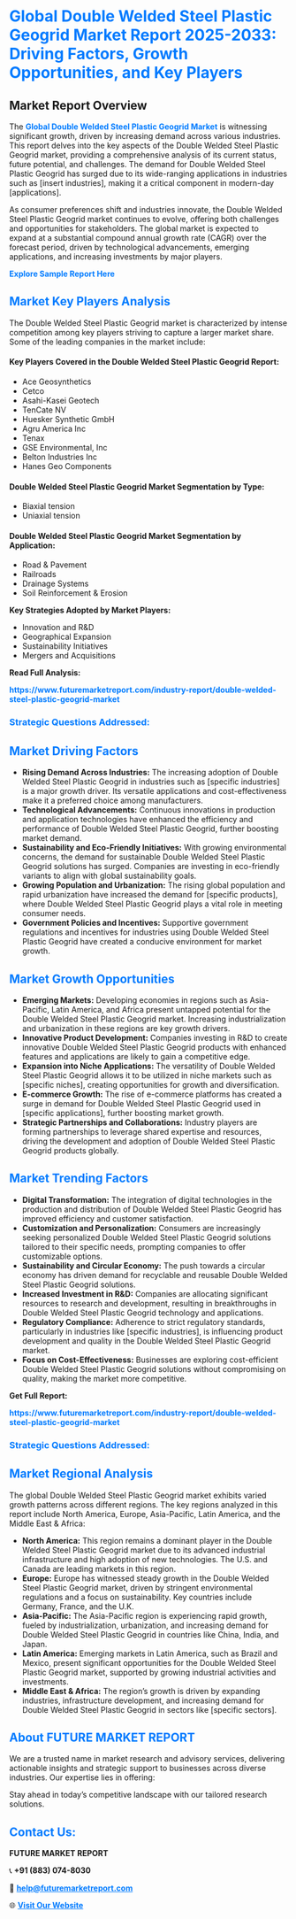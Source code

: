 <h1 style="color: #007BFF;">Global Double Welded Steel Plastic Geogrid Market Report 2025-2033: Driving Factors, Growth Opportunities, and Key Players</h1>

<section id="overview">
<h2>Market Report Overview</h2>
<p>The <a href="https://www.futuremarketreport.com/industry-report/double-welded-steel-plastic-geogrid-market" style="color: #007BFF; text-decoration: none;"><strong>Global Double Welded Steel Plastic Geogrid Market</strong></a> is witnessing significant growth, driven by increasing demand across various industries. This report delves into the key aspects of the Double Welded Steel Plastic Geogrid market, providing a comprehensive analysis of its current status, future potential, and challenges. The demand for Double Welded Steel Plastic Geogrid has surged due to its wide-ranging applications in industries such as [insert industries], making it a critical component in modern-day [applications].</p>
<p>As consumer preferences shift and industries innovate, the Double Welded Steel Plastic Geogrid market continues to evolve, offering both challenges and opportunities for stakeholders. The global market is expected to expand at a substantial compound annual growth rate (CAGR) over the forecast period, driven by technological advancements, emerging applications, and increasing investments by major players.</p>
</section>

<section id="overview">
<p><a href="https://www.futuremarketreport.com/request-sample/reportId=114570" style="color: #007BFF; text-decoration: none;"><strong>Explore Sample Report Here</strong></a></p>
</section>

<section id="key-players">
<h2 style="color: #007BFF;">Market Key Players Analysis</h2>
<p>The Double Welded Steel Plastic Geogrid market is characterized by intense competition among key players striving to capture a larger market share. Some of the leading companies in the market include:</p>
<h4>Key Players Covered in the Double Welded Steel Plastic Geogrid Report:</h4>
<ul><li>Ace Geosynthetics</li><li>Cetco</li><li>Asahi-Kasei Geotech</li><li>TenCate NV</li><li>Huesker Synthetic GmbH</li><li>Agru America Inc</li><li>Tenax</li><li>GSE Environmental, Inc</li><li>Belton Industries Inc</li><li>Hanes Geo Components</li></ul>
<h4>Double Welded Steel Plastic Geogrid Market Segmentation by Type:</h4>
<ul><li>Biaxial tension</li><li>Uniaxial tension</li></ul>

<h4>Double Welded Steel Plastic Geogrid Market Segmentation by Application:</h4>
<ul><li>Road &amp; Pavement</li><li>Railroads</li><li>Drainage Systems</li><li>Soil Reinforcement &amp; Erosion</li></ul>
<p><strong>Key Strategies Adopted by Market Players:</strong></p>
<ul>
<li>Innovation and R&D</li>
<li>Geographical Expansion</li>
<li>Sustainability Initiatives</li>
<li>Mergers and Acquisitions</li>
</ul>
</section>

<section>
<p><strong>Read Full Analysis: </strong></p><a href="https://www.futuremarketreport.com/industry-report/double-welded-steel-plastic-geogrid-market" style="color: #007BFF; text-decoration: none;"><strong>https://www.futuremarketreport.com/industry-report/double-welded-steel-plastic-geogrid-market</strong></a>
<h3 style="color: #007BFF;">Strategic Questions Addressed:</h3>
</section>

<section id="driving-factors">
<h2 style="color: #007BFF;">Market Driving Factors</h2>
<ul>
<li><strong>Rising Demand Across Industries:</strong> The increasing adoption of Double Welded Steel Plastic Geogrid in industries such as [specific industries] is a major growth driver. Its versatile applications and cost-effectiveness make it a preferred choice among manufacturers.</li>
<li><strong>Technological Advancements:</strong> Continuous innovations in production and application technologies have enhanced the efficiency and performance of Double Welded Steel Plastic Geogrid, further boosting market demand.</li>
<li><strong>Sustainability and Eco-Friendly Initiatives:</strong> With growing environmental concerns, the demand for sustainable Double Welded Steel Plastic Geogrid solutions has surged. Companies are investing in eco-friendly variants to align with global sustainability goals.</li>
<li><strong>Growing Population and Urbanization:</strong> The rising global population and rapid urbanization have increased the demand for [specific products], where Double Welded Steel Plastic Geogrid plays a vital role in meeting consumer needs.</li>
<li><strong>Government Policies and Incentives:</strong> Supportive government regulations and incentives for industries using Double Welded Steel Plastic Geogrid have created a conducive environment for market growth.</li>
</ul>
</section>

<section id="growth-opportunities">
<h2 style="color: #007BFF;">Market Growth Opportunities</h2>
<ul>
<li><strong>Emerging Markets:</strong> Developing economies in regions such as Asia-Pacific, Latin America, and Africa present untapped potential for the Double Welded Steel Plastic Geogrid market. Increasing industrialization and urbanization in these regions are key growth drivers.</li>
<li><strong>Innovative Product Development:</strong> Companies investing in R&D to create innovative Double Welded Steel Plastic Geogrid products with enhanced features and applications are likely to gain a competitive edge.</li>
<li><strong>Expansion into Niche Applications:</strong> The versatility of Double Welded Steel Plastic Geogrid allows it to be utilized in niche markets such as [specific niches], creating opportunities for growth and diversification.</li>
<li><strong>E-commerce Growth:</strong> The rise of e-commerce platforms has created a surge in demand for Double Welded Steel Plastic Geogrid used in [specific applications], further boosting market growth.</li>
<li><strong>Strategic Partnerships and Collaborations:</strong> Industry players are forming partnerships to leverage shared expertise and resources, driving the development and adoption of Double Welded Steel Plastic Geogrid products globally.</li>
</ul>
</section>

<section id="trending-factors">
<h2 style="color: #007BFF;">Market Trending Factors</h2>
<ul>
<li><strong>Digital Transformation:</strong> The integration of digital technologies in the production and distribution of Double Welded Steel Plastic Geogrid has improved efficiency and customer satisfaction.</li>
<li><strong>Customization and Personalization:</strong> Consumers are increasingly seeking personalized Double Welded Steel Plastic Geogrid solutions tailored to their specific needs, prompting companies to offer customizable options.</li>
<li><strong>Sustainability and Circular Economy:</strong> The push towards a circular economy has driven demand for recyclable and reusable Double Welded Steel Plastic Geogrid solutions.</li>
<li><strong>Increased Investment in R&D:</strong> Companies are allocating significant resources to research and development, resulting in breakthroughs in Double Welded Steel Plastic Geogrid technology and applications.</li>
<li><strong>Regulatory Compliance:</strong> Adherence to strict regulatory standards, particularly in industries like [specific industries], is influencing product development and quality in the Double Welded Steel Plastic Geogrid market.</li>
<li><strong>Focus on Cost-Effectiveness:</strong> Businesses are exploring cost-efficient Double Welded Steel Plastic Geogrid solutions without compromising on quality, making the market more competitive.</li>
</ul>
</section>

<section>
<p><strong>Get Full Report: </strong></p><a href="https://www.futuremarketreport.com/industry-report/double-welded-steel-plastic-geogrid-market" style="color: #007BFF; text-decoration: none;"><strong>https://www.futuremarketreport.com/industry-report/double-welded-steel-plastic-geogrid-market</strong></a>
<h3 style="color: #007BFF;">Strategic Questions Addressed:</h3>
</section>


<section id="regional-analysis">
<h2 style="color: #007BFF;">Market Regional Analysis</h2>
<p>The global Double Welded Steel Plastic Geogrid market exhibits varied growth patterns across different regions. The key regions analyzed in this report include North America, Europe, Asia-Pacific, Latin America, and the Middle East & Africa:</p>
<ul>
<li><strong>North America:</strong> This region remains a dominant player in the Double Welded Steel Plastic Geogrid market due to its advanced industrial infrastructure and high adoption of new technologies. The U.S. and Canada are leading markets in this region.</li>
<li><strong>Europe:</strong> Europe has witnessed steady growth in the Double Welded Steel Plastic Geogrid market, driven by stringent environmental regulations and a focus on sustainability. Key countries include Germany, France, and the U.K.</li>
<li><strong>Asia-Pacific:</strong> The Asia-Pacific region is experiencing rapid growth, fueled by industrialization, urbanization, and increasing demand for Double Welded Steel Plastic Geogrid in countries like China, India, and Japan.</li>
<li><strong>Latin America:</strong> Emerging markets in Latin America, such as Brazil and Mexico, present significant opportunities for the Double Welded Steel Plastic Geogrid market, supported by growing industrial activities and investments.</li>
<li><strong>Middle East & Africa:</strong> The region’s growth is driven by expanding industries, infrastructure development, and increasing demand for Double Welded Steel Plastic Geogrid in sectors like [specific sectors].</li>
</ul>
</section>

<footer>
<h2 style="color: #007BFF;">About FUTURE MARKET REPORT</h2>
<p>We are a trusted name in market research and advisory services, delivering actionable insights and strategic support to businesses across diverse industries. Our expertise lies in offering:</p>

<p>Stay ahead in today’s competitive landscape with our tailored research solutions.</p>

<h2 style="color: #007BFF;">Contact Us:</h2>
<p><strong>FUTURE MARKET REPORT</strong></p>
<p>📞 <strong>+91 (883) 074-8030</strong></p>
<p>📧 <strong><a href="mailto:help@futuremarketreport.com" style="color: #007BFF;">help@futuremarketreport.com</a></strong></p>
<p>🌐 <strong><a href="https://www.futuremarketreport.com/" style="color: #007BFF;">Visit Our Website</a></strong></p>
</footer>